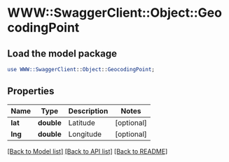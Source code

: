# WWW::SwaggerClient::Object::GeocodingPoint

## Load the model package
```perl
use WWW::SwaggerClient::Object::GeocodingPoint;
```

## Properties
Name | Type | Description | Notes
------------ | ------------- | ------------- | -------------
**lat** | **double** | Latitude | [optional] 
**lng** | **double** | Longitude | [optional] 

[[Back to Model list]](../README.md#documentation-for-models) [[Back to API list]](../README.md#documentation-for-api-endpoints) [[Back to README]](../README.md)


